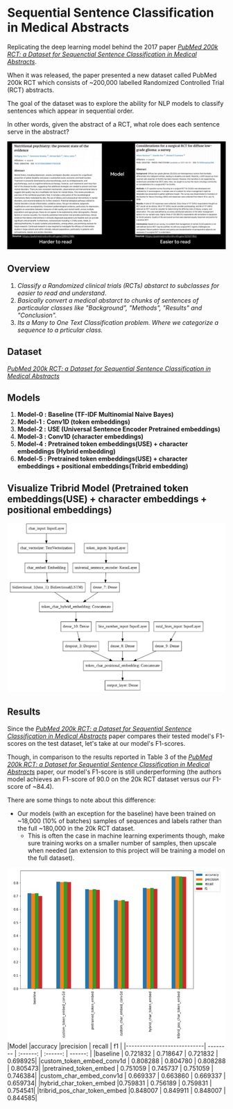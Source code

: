 
# Sequential Sentence Classification in Medical Abstracts
Replicating the deep learning model behind the 2017 paper [*PubMed 200k RCT: a Dataset for Sequenctial Sentence Classification in Medical Abstracts*](https://arxiv.org/abs/1710.06071).

When it was released, the paper presented a new dataset called PubMed 200k RCT which consists of ~200,000 labelled Randomized Controlled Trial (RCT) abstracts.

The goal of the dataset was to explore the ability for NLP models to classify sentences which appear in sequential order.

In other words, given the abstract of a RCT, what role does each sentence serve in the abstract?

![Results](https://github.com/janmejaybhoi/Sequential-Sentence-Classification-in-Medical-Abstracts/blob/main/img/Model.JPG)


## Overview

1. *Classify a Randomized clinical trials (RCTs) abstarct to subclasses for easier to read and understand*.
2. *Basically convert a medical abstarct to chunks of sentences of particaular classes like "Background", "Methods", "Results" and "Conclusion".* 
3. *Its a Many to One Text Classification problem. Where we categorize a sequence to a prticular class.*


## Dataset

[*PubMed 200k RCT: a Dataset for Sequential Sentence Classification in Medical Abstracts*](https://arxiv.org/abs/1710.06071)

  
## Models

1. **Model-0 :** **Baseline (TF-IDF Multinomial Naive Bayes)**
2. **Model-1 :** **Conv1D (token embeddings)**
3. **Model-2 :** **USE (Universal Sentence Encoder Pretrained embeddings)**
4. **Model-3 :** **Conv1D (character embeddings)**
5. **Model-4 :** **Pretrained token embeddings(USE) + character embeddings (Hybrid embedding)**
6. **Model-5 :** **Pretrained token embeddings(USE) + character embeddings + positional embeddings(Tribrid embedding)**



## Visualize Tribrid Model (Pretrained token embeddings(USE) + character embeddings + positional embeddings)
![Results](https://github.com/janmejaybhoi/Sequential-Sentence-Classification-in-Medical-Abstracts/blob/main/img/Model_fig.JPG)

## Results

Since the [*PubMed 200k RCT:
a Dataset for Sequential Sentence Classification in Medical Abstracts*](https://arxiv.org/pdf/1710.06071.pdf) paper compares their tested model's F1-scores on the test dataset, let's take at our model's F1-scores.

Though, in comparison to the results reported in Table 3 of the [*PubMed 200k RCT:
a Dataset for Sequential Sentence Classification in Medical Abstracts*](https://arxiv.org/pdf/1710.06071.pdf) paper, our model's F1-score is still underperforming (the authors model achieves an F1-score of 90.0 on the 20k RCT dataset versus our F1-score of ~84.4).

There are some things to note about this difference:
* Our models (with an exception for the baseline) have been trained on ~18,000 (10% of batches) samples of sequences and labels rather than the full ~180,000 in the 20k RCT dataset.
  * This is often the case in machine learning experiments though, make sure training works on a smaller number of samples, then upscale when needed (an extension to this project will be training a model on the full dataset).

![Results](https://github.com/janmejaybhoi/Sequential-Sentence-Classification-in-Medical-Abstracts/blob/main/img/Model_scores.JPG)
|Model                        |accuracy   |precision |  recall  |  f1     |
|----------------------------| --------  | :------: | :------: | ------: |
|baseline                     | 0.721832  | 0.718647 | 0.721832 | 0.698925|
|custom_token_embed_conv1d    | 0.808288  | 0.804780 | 0.808288 | 0.805473|
|pretrained_token_embed       | 0.751059  | 0.745737 | 0.751059 | 0.746384|
|custom_char_embed_conv1d     | 0.669337  | 0.663860 | 0.669337 | 0.659734|
|hybrid_char_token_embed      |0.759831   | 0.756189 | 0.759831 | 0.754541|
|tribrid_pos_char_token_embed |0.848007   | 0.849911 | 0.848007 | 0.844585|
